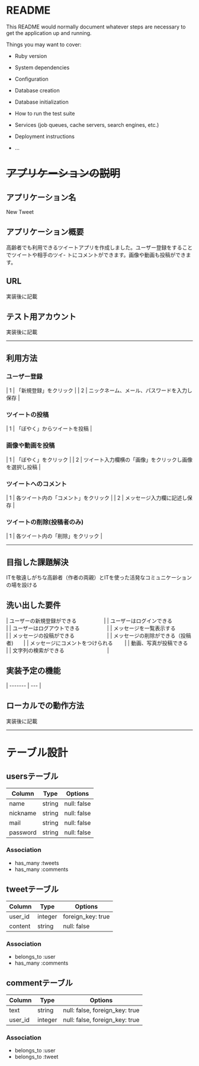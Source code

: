 # README

This README would normally document whatever steps are necessary to get the
application up and running.

Things you may want to cover:

* Ruby version

* System dependencies

* Configuration

* Database creation

* Database initialization

* How to run the test suite

* Services (job queues, cache servers, search engines, etc.)

* Deployment instructions

* ...



# ~~アプリケーションの説明~~



## アプリケーション名

  New Tweet 


## アプリケーション概要

  高齢者でも利用できるツイートアプリを作成しました。ユーザー登録をすることでツイートや相手のツイ-
  トにコメントができます。画像や動画も投稿ができます。 

## URL

  実装後に記載

## テスト用アカウント

  実装後に記載

------------------------------------------------------------------------------
## 利用方法

### ユーザー登録

| 1 | 「新規登録」をクリック                   |
| 2 | ニックネーム、メール、パスワードを入力し保存 |

### ツイートの投稿

| 1 | 「ぼやく」からツイートを投稿 |

### 画像や動画を投稿

| 1 | 「ぼやく」をクリック                              |
| 2 | ツイート入力欄横の「画像」をクリックし画像を選択し投稿  |

### ツイートへのコメント
| 1 | 各ツイート内の「コメント」をクリック  |
| 2 | メッセージ入力欄に記述し保存        |

### ツイートの削除(投稿者のみ)
| 1 | 各ツイート内の「削除」をクリック |

------------------------------------------------------------------------------

## 目指した課題解決
  ITを敬遠しがちな高齢者（作者の両親）とITを使った活発なコミュニケーションの場を設ける

## 洗い出した要件

| ユーザーの新規登録ができる　　　　　 |
| ユーザーはログインできる　　　　　　 |
| ユーザーはログアウトできる　　　　　 |
| メッセージを一覧表示する　　　　　　 |
| メッセージの投稿ができる　　　　　　 |
| メッセージの削除ができる（投稿者)　　|
| メッセージにコメントをつけられる　　 |
| 動画、写真が投稿できる　　　　　　　 |
| 文字列の検索ができる　　　　　　　　 |

## 実装予定の機能

| ------- | --- |

## ローカルでの動作方法

実装後に記載

------------------------------------------------------------------------------

# テーブル設計

## usersテーブル

| Column           | Type    | Options     |
| ---------------- | ------- | ----------- |
| name             | string  | null: false |
| nickname         | string  | null: false |
| mail             | string  | null: false |
| password         | string  | null: false |

### Association

- has_many :tweets
- has_many :comments

## tweetテーブル

| Column           | Type       | Options           |
| ---------------- | ---------- | ----------------- |
| user_id          | integer    | foreign_key: true |
| content          | string     | null: false       |

### Association

- belongs_to :user
- has_many :comments

## commentテーブル

| Column           | Type    | Options                        |
| ---------------- | ------- | ------------------------------ |
| text             | string  | null: false, foreign_key: true |
| user_id          | integer | null: false, foreign_key: true |

### Association

- belongs_to :user
- belongs_to :tweet